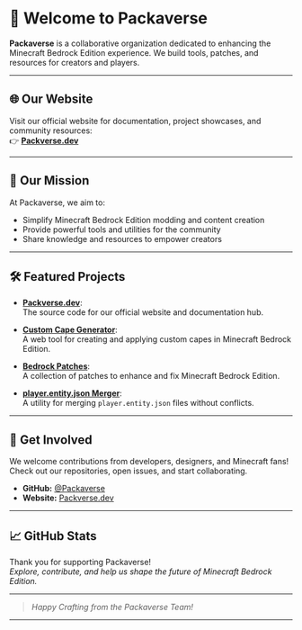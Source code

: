 # 🧱 Welcome to Packaverse

**Packaverse** is a collaborative organization dedicated to enhancing the Minecraft Bedrock Edition experience. We build tools, patches, and resources for creators and players.

---

## 🌐 Our Website

Visit our official website for documentation, project showcases, and community resources:  
👉 **[Packverse.dev](https://packverse.dev/)**

---

## 🚀 Our Mission

At Packaverse, we aim to:

- Simplify Minecraft Bedrock Edition modding and content creation
- Provide powerful tools and utilities for the community
- Share knowledge and resources to empower creators

---

## 🛠️ Featured Projects

- [**Packverse.dev**](https://github.com/Packaverse/Packverse.dev):  
  The source code for our official website and documentation hub.

- [**Custom Cape Generator**](https://github.com/Packaverse/Custom-Cape-Generator):  
  A web tool for creating and applying custom capes in Minecraft Bedrock Edition.

- [**Bedrock Patches**](https://github.com/Packaverse/Bedrock-Patches):  
  A collection of patches to enhance and fix Minecraft Bedrock Edition.

- [**player.entity.json Merger**](https://github.com/Packaverse/player.entity.json-Merger):  
  A utility for merging `player.entity.json` files without conflicts.

---

## 🤝 Get Involved

We welcome contributions from developers, designers, and Minecraft fans!  
Check out our repositories, open issues, and start collaborating.

- **GitHub:** [@Packaverse](https://github.com/Packaverse)
- **Website:** [Packverse.dev](https://packverse.dev/)

---

## 📈 GitHub Stats

Thank you for supporting Packaverse!  
*Explore, contribute, and help us shape the future of Minecraft Bedrock Edition.*

---

> _Happy Crafting from the Packaverse Team!_

---
